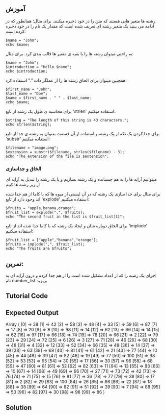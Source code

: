 آموزش
--------

رشته ها متغیر هایی هستند که متن را در خود ذخیره میکنند. برای مثال؛ همانطور که در ادامه می بینید یک متغیر رشته ای تعریف شده است که مقدار یک نام را در خود ذخیره کرده است:

    $name = "John";
    echo $name;

به راحتی میتوان رشته ها را با بقیه ی متغیر ها قالب بندی کرد. برای مثال:

    $name = "John";
    $introduction = "Hello $name";
    echo $introduction;

همچنین میتوان برای الحاق رشته ها را از عملگر دات "." استفاده کرد:

    $first_name = "John";
    $last_name = "Doe";
    $name = $first_name . " " . $last_name;
    echo $name;

برای محاسبه ی طول یک رشته از تابع 'strlen' استفاده میکنیم:

    $string = "The length of this string is 43 characters.";
    echo strlen($string);

برای جدا کردن یک تکه از یک رشته و استفاده از آن قسمت بعنوان یه رشته ی جدا از تابع 'substr' استفاده میکنیم:

    $filename = "image.png";
    $extension = substr($filename, strlen($filename) - 3);
    echo "The extension of the file is $extension";

### الخاق و جداسازی

میتوانیم آرایه ها را به هم چسبانده و یک رشته بسازیم و یا یک رشته را تبدیل به آرایه ای از زیر رشته ها کنیم

برای مثال برای حدا سازی یک رشته که در آن لیستی از میوه ها که با کاما از هم جدا شده اند وجود دارد از تابع 'explode' استفاده میکنیم: 

    $fruits = "apple,banana,orange";
    $fruit_list = explode(",", $fruits);
    echo "The second fruit in the list is $fruit_list[1]";

برای الحاق دوباره شان و ایجاد یک رشته که با کاما جدا شده اند از تابع 'implode' استفاده میکنیم:

    $fruit_list = ["apple","banana","orange"];
    $fruits = implode(",", $fruit_list);
    echo "The fruits are $fruits";

تمرین:
--------

اجزای یک رشته را که از اعداد تشکیل شده است را از هم جدا کرده و درون آرایه ای به نام number_list بریزید

Tutorial Code
-------------

<?php
$numbers = "38,42,58,48,33,59,87,17,20,8,98,14,62,66,14,62,97,66,74,78,66,2,79,29,72,6,3,71,46,68,48,4,12,52,66,48,14,39,63,69,81,61,21,77,10,44,39,82,19,77,100,98,53,95,30,17,30,96,68,47,81,52,82,11,13,83,10,14,49,96,27,73,42,76,71,15,81,36,77,38,17,2,29,100,26,86,22,18,38,64,82,51,39,7,88,53,82,30,98,86";

// TODO: split the $numbers variable to an array
// called $number_list

print_r($number_list);
?>

Expected Output
---------------

Array
(
[0] => 38
[1] => 42
[2] => 58
[3] => 48
[4] => 33
[5] => 59
[6] => 87
[7] => 17
[8] => 20
[9] => 8
[10] => 98
[11] => 14
[12] => 62
[13] => 66
[14] => 14
[15] => 62
[16] => 97
[17] => 66
[18] => 74
[19] => 78
[20] => 66
[21] => 2
[22] => 79
[23] => 29
[24] => 72
[25] => 6
[26] => 3
[27] => 71
[28] => 46
[29] => 68
[30] => 48
[31] => 4
[32] => 12
[33] => 52
[34] => 66
[35] => 48
[36] => 14
[37] => 39
[38] => 63
[39] => 69
[40] => 81
[41] => 61
[42] => 21
[43] => 77
[44] => 10
[45] => 44
[46] => 39
[47] => 82
[48] => 19
[49] => 77
[50] => 100
[51] => 98
[52] => 53
[53] => 95
[54] => 30
[55] => 17
[56] => 30
[57] => 96
[58] => 68
[59] => 47
[60] => 81
[61] => 52
[62] => 82
[63] => 11
[64] => 13
[65] => 83
[66] => 10
[67] => 14
[68] => 49
[69] => 96
[70] => 27
[71] => 73
[72] => 42
[73] => 76
[74] => 71
[75] => 15
[76] => 81
[77] => 36
[78] => 77
[79] => 38
[80] => 17
[81] => 2
[82] => 29
[83] => 100
[84] => 26
[85] => 86
[86] => 22
[87] => 18
[88] => 38
[89] => 64
[90] => 82
[91] => 51
[92] => 39
[93] => 7
[94] => 88
[95] => 53
[96] => 82
[97] => 30
[98] => 98
[99] => 86
)

Solution
--------

<?php
$numbers = "38,42,58,48,33,59,87,17,20,8,98,14,62,66,14,62,97,66,74,78,66,2,79,29,72,6,3,71,46,68,48,4,12,52,66,48,14,39,63,69,81,61,21,77,10,44,39,82,19,77,100,98,53,95,30,17,30,96,68,47,81,52,82,11,13,83,10,14,49,96,27,73,42,76,71,15,81,36,77,38,17,2,29,100,26,86,22,18,38,64,82,51,39,7,88,53,82,30,98,86";

$number_list = explode(",", $numbers);

print_r($number_list);
?>

